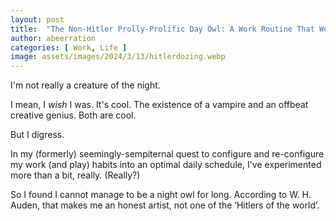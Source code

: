 ```yaml
---
layout: post
title:  "The Non-Hitler Prolly-Prolific Day Owl: A Work Routine That Works (for Me)"
author: abeerration
categories: [ Work, Life ]
image: assets/images/2024/3/13/hitlerdozing.webp
---
```

I'm not really a creature of the night.

I mean, I _wish_ I was. It's cool. The existence of a vampire and an offbeat creative genius. Both are cool.

But I digress.

In my (formerly) seemingly-sempiternal quest to configure and re-configure my work (and play) habits into an
optimal daily schedule, I've experimented more than a bit, really. (Really?)

So I found I cannot manage to be a night owl for long. According to W. H. Auden, that makes me an honest artist,
not one of the ‘Hitlers of the world’.
